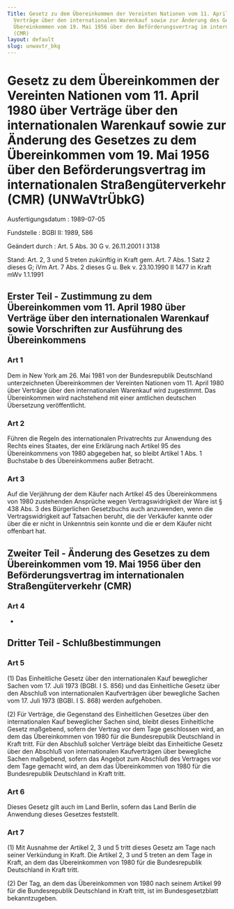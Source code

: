 ```yaml
---
Title: Gesetz zu dem Übereinkommen der Vereinten Nationen vom 11. April 1980 über
  Verträge über den internationalen Warenkauf sowie zur Änderung des Gesetzes zu dem
  Übereinkommen vom 19. Mai 1956 über den Beförderungsvertrag im internationalen Straßengüterverkehr
  (CMR)
layout: default
slug: unwavtr_bkg
---
```


# Gesetz zu dem Übereinkommen der Vereinten Nationen vom 11. April 1980 über Verträge über den internationalen Warenkauf sowie zur Änderung des Gesetzes zu dem Übereinkommen vom 19. Mai 1956 über den Beförderungsvertrag im internationalen Straßengüterverkehr (CMR) (UNWaVtrÜbkG)

Ausfertigungsdatum
:   1989-07-05

Fundstelle
:   BGBl II: 1989, 586

Geändert durch
:   Art. 5 Abs. 30 G v. 26.11.2001 I 3138

Stand: Art. 2, 3 und 5 treten zukünftig in Kraft gem. Art. 7 Abs. 1 Satz 2 dieses G; iVm Art. 7 Abs. 2 dieses G u. Bek v. 23.10.1990 II 1477 in Kraft mWv 1.1.1991

## Erster Teil - Zustimmung zu dem Übereinkommen vom 11. April 1980 über Verträge über den internationalen Warenkauf sowie Vorschriften zur Ausführung des Übereinkommens



### Art 1

Dem in New York am 26. Mai 1981 von der Bundesrepublik Deutschland
unterzeichneten Übereinkommen der Vereinten Nationen vom 11. April
1980 über Verträge über den internationalen Warenkauf wird zugestimmt.
Das Übereinkommen wird nachstehend mit einer amtlichen deutschen
Übersetzung veröffentlicht.


### Art 2

Führen die Regeln des internationalen Privatrechts zur Anwendung des
Rechts eines Staates, der eine Erklärung nach Artikel 95 des
Übereinkommens von 1980 abgegeben hat, so bleibt Artikel 1 Abs. 1
Buchstabe b des Übereinkommens außer Betracht.


### Art 3

Auf die Verjährung der dem Käufer nach Artikel 45 des Übereinkommens
von 1980 zustehenden Ansprüche wegen Vertragswidrigkeit der Ware ist §
438 Abs. 3 des Bürgerlichen Gesetzbuchs auch anzuwenden, wenn die
Vertragswidrigkeit auf Tatsachen beruht, die der Verkäufer kannte oder
über die er nicht in Unkenntnis sein konnte und die er dem Käufer
nicht offenbart hat.


## Zweiter Teil - Änderung des Gesetzes zu dem Übereinkommen vom 19. Mai 1956 über den Beförderungsvertrag im internationalen Straßengüterverkehr (CMR)



### Art 4

-


## Dritter Teil - Schlußbestimmungen



### Art 5

(1) Das Einheitliche Gesetz über den internationalen Kauf beweglicher
Sachen vom 17. Juli 1973 (BGBl. I S. 856) und das Einheitliche Gesetz
über den Abschluß von internationalen Kaufverträgen über bewegliche
Sachen vom 17. Juli 1973 (BGBl. I S. 868) werden aufgehoben.

(2) Für Verträge, die Gegenstand des Einheitlichen Gesetzes über den
internationalen Kauf beweglicher Sachen sind, bleibt dieses
Einheitliche Gesetz maßgebend, sofern der Vertrag vor dem Tage
geschlossen wird, an dem das Übereinkommen von 1980 für die
Bundesrepublik Deutschland in Kraft tritt. Für den Abschluß solcher
Verträge bleibt das Einheitliche Gesetz über den Abschluß von
internationalen Kaufverträgen über bewegliche Sachen maßgebend, sofern
das Angebot zum Abschluß des Vertrages vor dem Tage gemacht wird, an
dem das Übereinkommen von 1980 für die Bundesrepublik Deutschland in
Kraft tritt.


### Art 6

Dieses Gesetz gilt auch im Land Berlin, sofern das Land Berlin die
Anwendung dieses Gesetzes feststellt.


### Art 7

(1) Mit Ausnahme der Artikel 2, 3 und 5 tritt dieses Gesetz am Tage
nach seiner Verkündung in Kraft. Die Artikel 2, 3 und 5 treten an dem
Tage in Kraft, an dem das Übereinkommen von 1980 für die
Bundesrepublik Deutschland in Kraft tritt.

(2) Der Tag, an dem das Übereinkommen von 1980 nach seinem Artikel 99
für die Bundesrepublik Deutschland in Kraft tritt, ist im
Bundesgesetzblatt bekanntzugeben.

